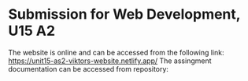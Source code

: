 # Submission for Web Development, U15 A2
The website is online and can be accessed from the following link: https://unit15-as2-viktors-website.netlify.app/
The assingment documentation can be accessed from repository: 
